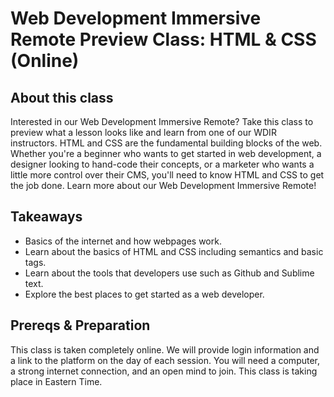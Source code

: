 # Web Development Immersive Remote Preview Class: HTML & CSS (Online) 

## About this class

Interested in our Web Development Immersive Remote? Take this class to preview what a lesson looks like and learn from one of our WDIR instructors.
HTML and CSS are the fundamental building blocks of the web. Whether you're a beginner who wants to get started in web development, a designer looking to hand-code their concepts, or a marketer who wants a little more control over their CMS, you'll need to know HTML and CSS to get the job done.
Learn more about our Web Development Immersive Remote!

## Takeaways

- Basics of the internet and how webpages work.
- Learn about the basics of HTML and CSS including semantics and basic tags.
- Learn about the tools that developers use such as Github and Sublime text.
- Explore the best places to get started as a web developer.

## Prereqs & Preparation

This class is taken completely online.
We will provide login information and a link to the platform on the day of each session.
You will need a computer, a strong internet connection, and an open mind to join.
This class is taking place in Eastern Time.
